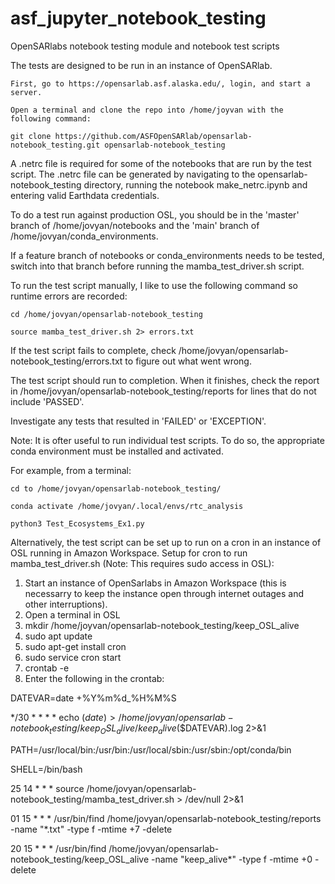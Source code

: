 # asf_jupyter_notebook_testing
OpenSARlabs notebook testing module and notebook test scripts

The tests are designed to be run in an instance of OpenSARlab.

	First, go to https://opensarlab.asf.alaska.edu/, login, and start a server.

	Open a terminal and clone the repo into /home/joyvan with the following command:

	git clone https://github.com/ASFOpenSARlab/opensarlab-notebook_testing.git opensarlab-notebook_testing

A .netrc file is required for some of the notebooks that are run by the test script.
The .netrc file can be generated by navigating to the opensarlab-notebook_testing directory, running the notebook make_netrc.ipynb and entering valid Earthdata credentials.

To do a test run against production OSL, you should be in the 'master' branch of /home/jovyan/notebooks and the 'main' branch of /home/jovyan/conda_environments.

If a feature branch of notebooks or conda_environments needs to be tested, switch into that branch before running the mamba_test_driver.sh script.



To run the test script manually, I like to use the following command so runtime errors are recorded:

	cd /home/jovyan/opensarlab-notebook_testing

	source mamba_test_driver.sh 2> errors.txt
	
If the test script fails to complete, check /home/jovyan/opensarlab-notebook_testing/errors.txt to figure out what went wrong.

The test script should run to completion. When it finishes, check the report in /home/jovyan/opensarlab-notebook_testing/reports for lines that do not include 'PASSED'.

Investigate any tests that resulted in 'FAILED' or 'EXCEPTION'.

Note: It is ofter useful to run individual test scripts. To do so, the appropriate conda environment must be installed and activated.

For example, from a terminal:

	cd to /home/jovyan/opensarlab-notebook_testing/
	
	conda activate /home/jovyan/.local/envs/rtc_analysis
	
	python3 Test_Ecosystems_Ex1.py


Alternatively, the test script can be set up to run on a cron in an instance of OSL running in Amazon Workspace.
Setup for cron to run mamba_test_driver.sh (Note: This requires sudo access in OSL):

1) Start an instance of OpenSarlabs in Amazon Workspace (this is necessarry to keep the instance open through internet outages and other interruptions).
2) Open a terminal in OSL
3) mkdir /home/joyvan/opensarlab-notebook_testing/keep_OSL_alive
4) sudo apt update
5) sudo apt-get install cron
6) sudo service cron start
7) crontab -e
8) Enter the following in the crontab:

DATEVAR=date +%Y%m%d_%H%M%S

*/30 * * * * echo $(date)  > /home/jovyan/opensarlab-notebook_testing/keep_OSL_alive/keep_alive$($DATEVAR).log 2>&1

PATH=/usr/local/bin:/usr/bin:/usr/local/sbin:/usr/sbin:/opt/conda/bin

SHELL=/bin/bash

25 14 * * * source /home/jovyan/opensarlab-notebook_testing/mamba_test_driver.sh > /dev/null 2>&1

01 15 * * * /usr/bin/find /home/jovyan/opensarlab-notebook_testing/reports -name "*.txt" -type f -mtime +7 -delete

20 15 * * * /usr/bin/find /home/jovyan/opensarlab-notebook_testing/keep_OSL_alive -name "keep_alive*" -type f -mtime +0 -delete
